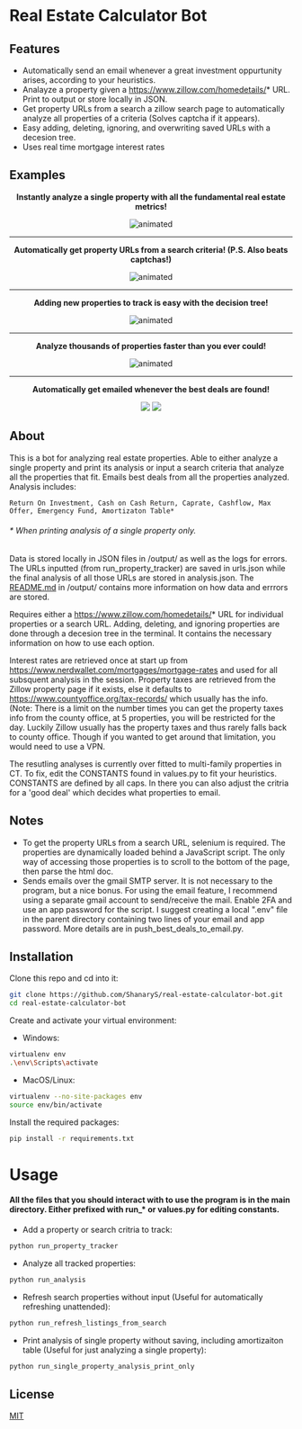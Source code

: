 # Real Estate Calculator Bot

## Features

* Automatically send an email whenever a great investment oppurtunity arises, according to your heuristics.
* Analayze a property given a https://www.zillow.com/homedetails/* URL. Print to output or store locally in JSON.
* Get property URLs from a search a zillow search page to automatically analyze all properties of a criteria (Solves captcha if it appears).
* Easy adding, deleting, ignoring, and overwriting saved URLs with a decesion tree.
* Uses real time mortgage interest rates

## Examples

<p align="center">
  <strong>Instantly analyze a single property with all the fundamental real estate metrics!</strong>
</p>

<p align="center">
  <img src="https://user-images.githubusercontent.com/86130442/134757381-ec233d45-3133-41a1-915b-cc3090dde7f4.gif" alt="animated" />
</p>

***

<p align="center">
  <strong>Automatically get property URLs from a search criteria! (P.S. Also beats captchas!)</strong>
</p>

<p align="center">
  <img src="https://user-images.githubusercontent.com/86130442/134758448-b0ae8310-2c15-44dc-a823-7d1013786cba.gif" alt="animated" />
</p>

***

<p align="center">
  <strong>Adding new properties to track is easy with the decision tree!</strong>
</p>

<p align="center">
  <img src="https://user-images.githubusercontent.com/86130442/134757474-989d118e-c455-4e96-80aa-a2a810fcdf9b.gif" alt="animated" />
</p>

***

<p align="center">
  <strong>Analyze thousands of properties faster than you ever could!</strong>
</p>

<p align="center">
  <img src="https://user-images.githubusercontent.com/86130442/134757517-5fcf1d08-4d63-41d9-9154-16a06bb4d24a.gif" alt="animated" />
</p>

***

<p align="center">
  <strong>Automatically get emailed whenever the best deals are found!</strong>
</p>

<p align="center">
  <img src="https://user-images.githubusercontent.com/86130442/134757809-bf3e8926-ba67-472a-9db8-b34de1509bc0.png" />
  <img src="https://user-images.githubusercontent.com/86130442/134757813-a916fb12-ea08-4c93-8802-f649863775fd.png" />
</p>

## About

This is a bot for analyzing real estate properties. Able to either analyze a single property and print its analysis or input a search criteria that analyze all the properties that fit. Emails best deals from all the properties analyzed. Analysis includes: 
```
Return On Investment, Cash on Cash Return, Caprate, Cashflow, Max Offer, Emergency Fund, Amortizaton Table*
```
###### * When printing analysis of a single property only.

Data is stored locally in JSON files in /output/ as well as the logs for errors. The URLs inputted (from run_property_tracker) are saved in urls.json while the final analysis of all those URLs are stored in analysis.json. The [README.md](https://github.com/ShanaryS/algorithm-visualizer/blob/main/LICENSE) in /output/ contains more information on how data and errrors are stored.

Requires either a https://www.zillow.com/homedetails/* URL for individual properties or a search URL. Adding, deleting, and ignoring properties are done through a decesion tree in the terminal. It contains the necessary information on how to use each option.

Interest rates are retrieved once at start up from https://www.nerdwallet.com/mortgages/mortgage-rates and used for all subsquent analysis in the session. Property taxes are retrieved from the Zillow property page if it exists, else it defaults to https://www.countyoffice.org/tax-records/ which usually has the info. (Note: There is a limit on the number times you can get the property taxes info from the county office, at 5 properties, you will be restricted for the day. Luckily Zillow usually has the property taxes and thus rarely falls back to county office. Though if you wanted to get around that limitation, you would need to use a VPN.

The resutling analyses is currently over fitted to multi-family properties in CT. To fix, edit the CONSTANTS found in values.py to fit your heuristics. CONSTANTS are defined by all caps. In there you can also adjust the critria for a 'good deal' which decides what properties to email.


## Notes

* To get the property URLs from a search URL, selenium is required. The properties are dynamically loaded behind a JavaScript script. The only way of accessing those properties is to scroll to the bottom of the page, then parse the html doc.
* Sends emails over the gmail SMTP server. It is not necessary to the program, but a nice bonus. For using the email feature, I recommend using a separate gmail account to send/receive the mail. Enable 2FA and use an app password for the script. I suggest creating a local ".env" file in the parent directory containing two lines of your email and app password. More details are in push_best_deals_to_email.py.

## Installation

Clone this repo and cd into it:

```bash
git clone https://github.com/ShanaryS/real-estate-calculator-bot.git
cd real-estate-calculator-bot
```

Create and activate your virtual environment:

* Windows:
```bash
virtualenv env
.\env\Scripts\activate
```

* MacOS/Linux:
```bash
virtualenv --no-site-packages env
source env/bin/activate
```

Install the required packages:

```bash
pip install -r requirements.txt
```

# Usage

#### All the files that you should interact with to use the program is in the main directory. Either prefixed with run_* or values.py for editing constants.

* Add a property or search critria to track:
```bash
python run_property_tracker
```

* Analyze all tracked properties:
```bash
python run_analysis
```

* Refresh search properties without input (Useful for automatically refreshing unattended):
```bash
python run_refresh_listings_from_search
```

* Print analysis of single property without saving, including amortizaiton table (Useful for just analyzing a single property):
```bash
python run_single_property_analysis_print_only
```

## License
[MIT](https://github.com/ShanaryS/algorithm-visualizer/blob/main/LICENSE)
